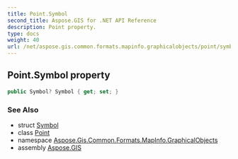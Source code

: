 ```yaml
---
title: Point.Symbol
second_title: Aspose.GIS for .NET API Reference
description: Point property. 
type: docs
weight: 40
url: /net/aspose.gis.common.formats.mapinfo.graphicalobjects/point/symbol/
---
```

## Point.Symbol property

```csharp
public Symbol? Symbol { get; set; }
```

### See Also

* struct [Symbol](../../../aspose.gis.common.formats.mapinfo.styling/symbol/)
* class [Point](../)
* namespace [Aspose.Gis.Common.Formats.MapInfo.GraphicalObjects](../../point/)
* assembly [Aspose.GIS](../../../)


